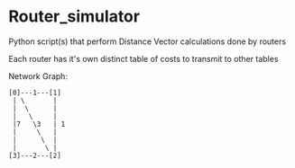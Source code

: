 Router_simulator
================

Python script(s) that perform Distance Vector calculations done by routers

Each router has it's own distinct table of costs to transmit to other tables

Network Graph:
```   
[0]---1---[1]
 | \       |
 |  \      |
 |   \     |
 |7   \3   | 1
 |     \   |
 |      \  |
 |       \ |
[3]---2---[2]
```
